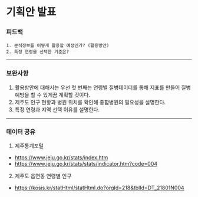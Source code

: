 # 기획안 발표



### 피드백

 	1. 분석정보를 어떻게 활용할 예정인가? (활용방안)
 	2. 특정 연령을 선택한 기준은?



---



### 보완사항

1. 활용방안에 대해서는 우선 첫 번째는 연령별 질병데이터를 통해 지표를 만들어 질병 예방을 할 수 있게끔 계획할 것이다.
2. 제주도 인구 현황과 병원 위치를 확인해 종합병원의 필요성을 설명한다.
3. 특정 연령과 지역 선택 이유를 설명한다.



---



### 데이터 공유

1. 제주통계포털
  - https://www.jeju.go.kr/stats/index.htm
  - https://www.jeju.go.kr/stats/stats/indicator.htm?code=004


2. 제주도 읍면동 연령별 인구
  - https://kosis.kr/statHtml/statHtml.do?orgId=218&tblId=DT_21801N004